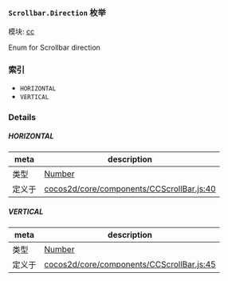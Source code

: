 ### `Scrollbar.Direction` 枚举



模块: [cc](../modules/cc.md)


Enum for Scrollbar direction


### 索引
  - `HORIZONTAL`
  - `VERTICAL`

### Details


##### HORIZONTAL

> 

| meta | description |
|------|-------------|
| 类型 | <a href="https://developer.mozilla.org/en/JavaScript/Reference/Global_Objects/Number" class="crosslink external" target="_blank">Number</a> |
| 定义于 | [cocos2d/core/components/CCScrollBar.js:40](https://github.com/cocos-creator/engine/blob/9546fb0f9c421d190e0aba7645402156498449ea/cocos2d/core/components/CCScrollBar.js#L40) |



##### VERTICAL

> 

| meta | description |
|------|-------------|
| 类型 | <a href="https://developer.mozilla.org/en/JavaScript/Reference/Global_Objects/Number" class="crosslink external" target="_blank">Number</a> |
| 定义于 | [cocos2d/core/components/CCScrollBar.js:45](https://github.com/cocos-creator/engine/blob/9546fb0f9c421d190e0aba7645402156498449ea/cocos2d/core/components/CCScrollBar.js#L45) |



